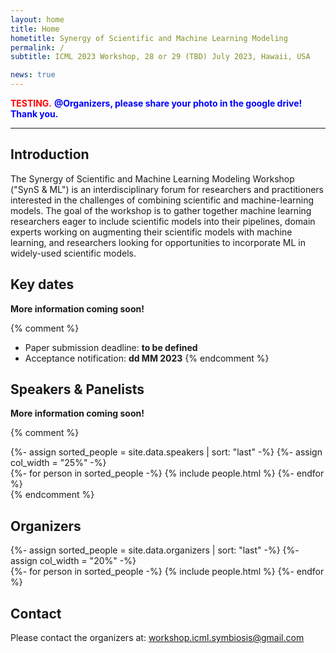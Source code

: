 ```yaml
---
layout: home
title: Home
hometitle: Synergy of Scientific and Machine Learning Modeling
permalink: /
subtitle: ICML 2023 Workshop, 28 or 29 (TBD) July 2023, Hawaii, USA

news: true
---
```


<span style="color: red; font-weight: bold;">TESTING.</span>
<span style="color: blue; font-weight: bold;">@Organizers, please share your photo in the google drive! Thank you.</span>

-----

## Introduction

The Synergy of Scientific and Machine Learning Modeling Workshop ("SynS & ML") is an interdisciplinary forum for researchers and practitioners interested in the challenges of combining scientific and machine-learning models.
The goal of the workshop is to gather together machine learning researchers eager to include scientific models into their pipelines, domain experts working on augmenting their scientific models with machine learning, and researchers looking for opportunities to incorporate ML in widely-used scientific models.

## Key dates

**More information coming soon!**

{% comment %}
- Paper submission deadline: **to be defined**
- Acceptance notification: **dd MM 2023**
{% endcomment %}

## Speakers & Panelists

**More information coming soon!**

{% comment %}
<div class="projects">
  {%- assign sorted_people = site.data.speakers | sort: "last" -%}
  {%- assign col_width = "25%" -%}
  <div class="container mt-3 mb-3 overflow-hidden">
    <div class="row gx-5">
    {%- for person in sorted_people -%}
      {% include people.html %}
    {%- endfor %}
    </div>
  </div>
</div>
{% endcomment %}

## Organizers

<div class="projects">
  {%- assign sorted_people = site.data.organizers | sort: "last" -%}
  {%- assign col_width = "20%" -%}
  <div class="container mt-3 mb-3 overflow-hidden">
    <div class="row gx-5">
    {%- for person in sorted_people -%}
      {% include people.html %}
    {%- endfor %}
    </div>
  </div>
</div>

## Contact

Please contact the organizers at: [workshop.icml.symbiosis@gmail.com](mailto:workshop.icml.symbiosis@gmail.com)
